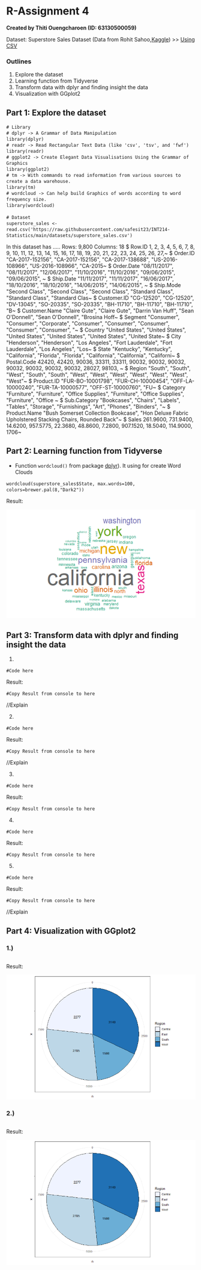 # R-Assignment 4

**Created by Thiti Ouengcharoen (ID: 63130500059)**

Dataset:
Superstore Sales Dataset (Data from Rohit Sahoo,[Kaggle](https://www.kaggle.com/rohitsahoo/sales-forecasting)) >> [Using CSV](https://raw.githubusercontent.com/safesit23/INT214-Statistics/main/datasets/superstore_sales.csv)


### Outlines
1. Explore the dataset
2. Learning function from Tidyverse
3. Transform data with dplyr and finding insight the data
4. Visualization with GGplot2

## Part 1: Explore the dataset

```
# Library
# dplyr -> A Grammar of Data Manipulation
library(dplyr)
# readr -> Read Rectangular Text Data (like 'csv', 'tsv', and 'fwf')
library(readr)
# ggplot2 -> Create Elegant Data Visualisations Using the Grammar of Graphics
library(ggplot2)
# tm -> With commands to read information from various sources to create a data warehouse.
library(tm)
# wordcloud -> Can help build Graphics of words according to word frequency size.
library(wordcloud)

# Dataset
superstore_sales <- read.csv('https://raw.githubusercontent.com/safesit23/INT214-Statistics/main/datasets/superstore_sales.csv')
```

In this dataset has .....
Rows: 9,800
Columns: 18
$ Row.ID        <int> 1, 2, 3, 4, 5, 6, 7, 8, 9, 10, 11, 12, 13, 14, 15, 16, 17, 18, 19, 20, 21, 22, 23, 24, 25, 26, 27,~
$ Order.ID      <chr> "CA-2017-152156", "CA-2017-152156", "CA-2017-138688", "US-2016-108966", "US-2016-108966", "CA-2015~
$ Order.Date    <chr> "08/11/2017", "08/11/2017", "12/06/2017", "11/10/2016", "11/10/2016", "09/06/2015", "09/06/2015", ~
$ Ship.Date     <chr> "11/11/2017", "11/11/2017", "16/06/2017", "18/10/2016", "18/10/2016", "14/06/2015", "14/06/2015", ~
$ Ship.Mode     <chr> "Second Class", "Second Class", "Second Class", "Standard Class", "Standard Class", "Standard Clas~
$ Customer.ID   <chr> "CG-12520", "CG-12520", "DV-13045", "SO-20335", "SO-20335", "BH-11710", "BH-11710", "BH-11710", "B~
$ Customer.Name <chr> "Claire Gute", "Claire Gute", "Darrin Van Huff", "Sean O'Donnell", "Sean O'Donnell", "Brosina Hoff~
$ Segment       <chr> "Consumer", "Consumer", "Corporate", "Consumer", "Consumer", "Consumer", "Consumer", "Consumer", "~
$ Country       <chr> "United States", "United States", "United States", "United States", "United States", "United State~
$ City          <chr> "Henderson", "Henderson", "Los Angeles", "Fort Lauderdale", "Fort Lauderdale", "Los Angeles", "Los~
$ State         <chr> "Kentucky", "Kentucky", "California", "Florida", "Florida", "California", "California", "Californi~
$ Postal.Code   <int> 42420, 42420, 90036, 33311, 33311, 90032, 90032, 90032, 90032, 90032, 90032, 90032, 28027, 98103, ~
$ Region        <chr> "South", "South", "West", "South", "South", "West", "West", "West", "West", "West", "West", "West"~
$ Product.ID    <chr> "FUR-BO-10001798", "FUR-CH-10000454", "OFF-LA-10000240", "FUR-TA-10000577", "OFF-ST-10000760", "FU~
$ Category      <chr> "Furniture", "Furniture", "Office Supplies", "Furniture", "Office Supplies", "Furniture", "Office ~
$ Sub.Category  <chr> "Bookcases", "Chairs", "Labels", "Tables", "Storage", "Furnishings", "Art", "Phones", "Binders", "~
$ Product.Name  <chr> "Bush Somerset Collection Bookcase", "Hon Deluxe Fabric Upholstered Stacking Chairs, Rounded Back"~
$ Sales         <dbl> 261.9600, 731.9400, 14.6200, 957.5775, 22.3680, 48.8600, 7.2800, 907.1520, 18.5040, 114.9000, 1706~

## Part 2: Learning function from Tidyverse

- Function `wordcloud()` from package [dplyr](https://dplyr.tidyverse.org/articles/dplyr.html#select-columns-with-select)). It using for create Word Clouds
```
wordcloud(superstore_sales$State, max.words=100, colors=brewer.pal(8,"Dark2"))
```
Result:

![wordcloud](./wordcloud.png)

## Part 3: Transform data with dplyr and finding insight the data

1. 
```
#Code here
```
Result:
```
#Copy Result from console to here
```
//Explain

2. 
```
#Code here
```
Result:
```
#Copy Result from console to here
```
//Explain

3. 
```
#Code here
```
Result:
```
#Copy Result from console to here
```

4. 
```
#Code here
```
Result:
```
#Copy Result from console to here
```

5. 
```
#Code here
```
Result:
```
#Copy Result from console to here
```
//Explain

## Part 4: Visualization with GGplot2
### 1.) 
```

```
Result:

![Graph 1](graph1.png)

### 2.) 
```

```
Result:

![Graph 1](graph1.png)